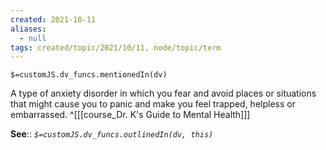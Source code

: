 ```yaml
---
created: 2021-10-11
aliases:
  - null
tags: created/topic/2021/10/11, node/topic/term
---
```

`$=customJS.dv_funcs.mentionedIn(dv)`

A type of anxiety disorder in which you fear and avoid places or situations that might cause you to panic and make you feel trapped, helpless or embarrassed.
 ^[[[course_Dr. K's Guide to Mental Health]]]

**See**::
*`$=customJS.dv_funcs.outlinedIn(dv, this)`*